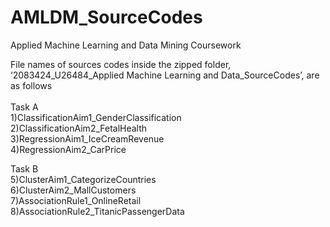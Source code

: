 # AMLDM_SourceCodes
Applied Machine Learning and Data Mining Coursework

File names of sources codes inside the zipped folder, ‘2083424_U26484_Applied Machine Learning and Data_SourceCodes’, are as follows<br/><br/>
Task A <br/>
1)ClassificationAim1_GenderClassification <br/>
2)ClassificationAim2_FetalHealth   <br/>
3)RegressionAim1_IceCreamRevenue <br/>
4)RegressionAim2_CarPrice <br/>

Task B <br/>
5)ClusterAim1_CategorizeCountries <br/>
6)ClusterAim2_MallCustomers <br/>
7)AssociationRule1_OnlineRetail <br/>
8)AssociationRule2_TitanicPassengerData <br/>
